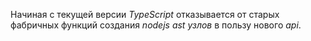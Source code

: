Начиная с текущей версии _TypeScript_ отказывается от старых фабричных функций создания _nodejs ast узлов_ в пользу нового _api_.